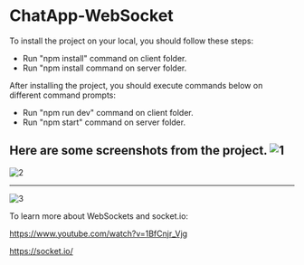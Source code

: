 # ChatApp-WebSocket
To install the project on your local, you should follow these steps:

- Run "npm install" command on client folder.
- Run "npm install command on server folder.

After installing the project, you should execute commands below on different command prompts:

- Run "npm run dev" command on client folder.
- Run "npm start" command on server folder.

Here are some screenshots from the project.
![1](https://user-images.githubusercontent.com/72765259/187511513-386184e3-79e7-4540-9fb2-38527abc8ef5.png)
-------------------------------------------------------------------------------------------------------------------------








![2](https://user-images.githubusercontent.com/72765259/187511602-e9e688f6-cf42-4ff0-9a60-9faddc659792.png)

-------------------------------------------------------------------------------------------------------------------------





![3](https://user-images.githubusercontent.com/72765259/187511614-38e6c357-c518-4ed0-8ed7-ed9c9deef35a.png)



To learn more about WebSockets and socket.io:

https://www.youtube.com/watch?v=1BfCnjr_Vjg

https://socket.io/
